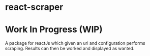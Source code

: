 # react-scraper

# Work In Progress (WIP)
A package for reactJs which given an url and configuration performs scraping. Results can then be worked and displayed as wanted.
